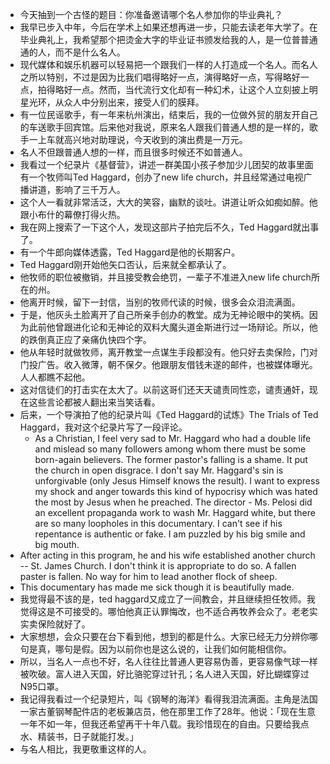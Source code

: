 - 今天抽到一个古怪的题目：你准备邀请哪个名人参加你的毕业典礼？
- 我早已步入中年，今后在学术上如果还想再进一步，只能去读老年大学了。在毕业典礼上，我希望那个把烫金大字的毕业证书颁发给我的人，是一位普普通通的人，而不是什么名人。
- 现代媒体和娱乐机器可以轻易把一个跟我们一样的人打造成一个名人。而名人之所以特别，不过是因为比我们唱得略好一点，演得略好一点，写得略好一点，拍得略好一点。然而，当代流行文化却有一种幻术，让这个人立刻披上明星光环，从众人中分别出来，接受人们的膜拜。
- 有一位民谣歌手，有一年来杭州演出，结束后，我的一位做外贸的朋友开自己的车送歌手回宾馆。后来他对我说，原来名人跟我们普通人想的是一样的，歌手一上车就高兴地对助理说，今天收到的演出费是一万元。
- 名人不但跟普通人想的一样，而且很多时候还不如普通人。
- 我看过一个纪录片《基督营》，讲述一群美国小孩子参加少儿团契的故事里面有一个牧师叫Ted Haggard，创办了new life church，并且经常通过电视广播讲道，影响了三千万人。
- 这个人一看就非常活泛，大大的笑容，幽默的谈吐。讲道让听众如痴如醉。他跟小布什的幕僚打得火热。
- 我在网上搜索了一下这个人，发现这部片子拍完后不久，Ted Haggard就出事了。
- 有一个牛郎向媒体透露，Ted Haggard是他的长期客户。
- Ted Haggard刚开始他矢口否认，后来就全都承认了。
- 他牧师的职位被撤销，并且接受教会绝罚，一辈子不准进入new life church所在的州。
- 他离开时候，留下一封信，当别的牧师代读的时候，很多会众泪流满面。
- 于是，他灰头土脸离开了自己所亲手创办的教堂。成为无神论眼中的笑柄。因为此前他曾跟进化论和无神论的双料大魔头道金斯进行过一场辩论。所以，他的跌倒真正应了亲痛仇快四个字。
- 他从年轻时就做牧师，离开教堂一点谋生手段都没有。他只好去卖保险，门对门投广告。收入微薄，朝不保夕。他跟朋友借钱未遂的邮件，也被媒体曝光。人人都瞧不起他。
- 这对信徒们的打击实在太大了。以前这哥们还天天谴责同性恋，谴责通奸，现在这些言论都被人翻出来当笑话看。
- 后来，一个导演拍了他的纪录片叫《Ted Haggard的试炼》The Trials of Ted Haggard，我对这个纪录片写了一段评论。
    - As a Christian, I feel very sad to Mr. Haggard who had a double life and mislead so many followers among whom there must be some born-again believers. The former pastor's falling is a shame. It put the church in open disgrace. I don't say Mr. Haggard's sin is unforgivable (only Jesus Himself knows the result). I want to express my shock and anger towards this kind of hypocrisy which was hated the most by Jesus when he preached. The director - Ms. Pelosi did an excellent propaganda work to wash Mr. Haggard white, but there are so many loopholes in this documentary. I can't see if his repentance is authentic or fake. I am puzzled by his big smile and big mouth.
- After acting in this program, he and his wife established another church -- St. James Church. I don't think it is appropriate to do so. A fallen paster is fallen. No way for him to lead another flock of sheep.
- This documentary has made me sick though it is beautifully made.
- 我觉得最不该的是，ted haggard又成立了一间教会，并且继续担任牧师。我觉得这是不可接受的。哪怕他真正认罪悔改，也不适合再牧养会众了。老老实实卖保险就好了。
- 大家想想，会众只要在台下看到他，想到的都是什么。大家已经无力分辨你哪句是真，哪句是假。因为以前你也是这么说的，让我们如何能相信你。
- 所以，当名人一点也不好，名人往往比普通人更容易伪善，更容易像气球一样被吹破。富人进入天国，好比骆驼穿过针孔；名人进入天国，好比蝴蝶穿过N95口罩。
- 我记得我看过一个纪录短片，叫《钢琴的海洋》看得我泪流满面。主角是法国一家古董钢琴配件店的老板兼店员，他在那里工作了28年。他说：「现在生意一年不如一年，但我还希望再干十年八载。我珍惜现在的自由。只要给我点水、精装书，日子就能打发。」
- 与名人相比，我更敬重这样的人。
